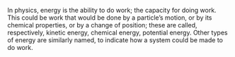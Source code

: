 In physics, energy is the ability to do work; the capacity for doing
work. This could be work that would be done by a particle’s motion, or
by its chemical properties, or by a change of position; these are
called, respectively, kinetic energy, chemical energy, potential energy.
Other types of energy are similarly named, to indicate how a system
could be made to do work.

